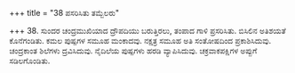 +++
title = "38 ಪಸರಿಸಿತು ತಮ್ಬೆಲರು"

+++
38. ಸುಂದರ ಚಂದ್ರಮುಖಿಯಾದ ದ್ರೌಪದಿಯು ಬರುತ್ತಿರಲು, ತಂಪಾದ ಗಾಳಿ ಪ್ರಸರಿಸಿತು. ಬಿಸಿಲಿನ ಅತಿಶಯತೆ ಕೊನೆಗಂಡಿತು. ಕಮಲ ಪುಷ್ಪಗಳ ಸಮೂಹ ಮಂಕಾದವು. ನಕ್ಷತ್ರ ಸಮೂಹ ಅತಿ ಸಂತೋಷದಿಂದ ಪ್ರಕಾಶಿಸಿದುವು. ಚಂದ್ರಕಾಂತ ಶಿಲೆಗಳು ದ್ರವಿಸಿದುವು. ನೈದಿಲೆಯ ಪುಷ್ಪಗಳು ಹರಡಿ ವ್ಯಾಪಿಸಿದುವು. ಚಕ್ರವಾಕಪಕ್ಷಿಗಳ ಅಪ್ಪುಗೆ ಸಡಿಲಗೊಂಡಿತು.